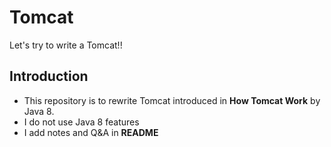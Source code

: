 # Tomcat

Let's try to write a Tomcat!!

## Introduction
- This repository is to rewrite Tomcat introduced in **How Tomcat Work** by Java 8.
- I do not use Java 8 features
- I add notes and  Q&A in **README** 